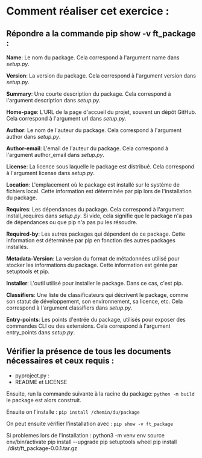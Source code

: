 # Comment réaliser cet exercice :

## Répondre a la commande pip show -v ft_package :

**Name**: Le nom du package. Cela correspond à l'argument name dans *setup.py*.

**Version**: La version du package. Cela correspond à l'argument version dans *setup.py*.

**Summary**: Une courte description du package. Cela correspond à l'argument description dans
*setup.py*.

**Home-page**: L'URL de la page d'accueil du projet, souvent un dépôt GitHub. Cela correspond
à l'argument url dans *setup.py*.

**Author**: Le nom de l'auteur du package. Cela correspond à l'argument author dans *setup.py*.

**Author-email**: L'email de l'auteur du package. Cela correspond à l'argument author_email
dans *setup.py*.

**License**: La licence sous laquelle le package est distribué. Cela correspond à l'argument
license dans *setup.py*.

**Location**: L'emplacement où le package est installé sur le système de fichiers local.
Cette information est déterminée par pip lors de l'installation du package.

**Requires**: Les dépendances du package. Cela correspond à l'argument install_requires
dans *setup.py*. Si vide, cela signifie que le package n'a pas de dépendances ou que pip
n'a pas pu les résoudre.

**Required-by**: Les autres packages qui dépendent de ce package. Cette information est
déterminée par pip en fonction des autres packages installés.

**Metadata-Version**: La version du format de métadonnées utilisé pour stocker les
informations du package. Cette information est gérée par setuptools et pip.

**Installer**: L'outil utilisé pour installer le package. Dans ce cas, c'est pip.

**Classifiers**: Une liste de classificateurs qui décrivent le package, comme son statut
de développement, son environnement, sa licence, etc. Cela correspond à l'argument
classifiers dans *setup.py*.

**Entry-points**: Les points d'entrée du package, utilisés pour exposer des commandes
CLI ou des extensions. Cela correspond à l'argument entry_points dans *setup.py*.

## Vérifier la présence de tous les documents nécessaires et ceux requis :

- pyproject.py :
- README et LICENSE

Ensuite, run la commande suivante à la racine du package:
`python -m build`
le package est alors construit.

Ensuite on l'installe :
`pip install /chemin/du/package`

On peut ensuite vérifier l'installation avec :
`pip show -v ft_package`

Si problemes lors de l'installation :
python3 -m venv env
source env/bin/activate
pip install --upgrade pip setuptools wheel
pip install ./dist/ft_package-0.0.1.tar.gz
